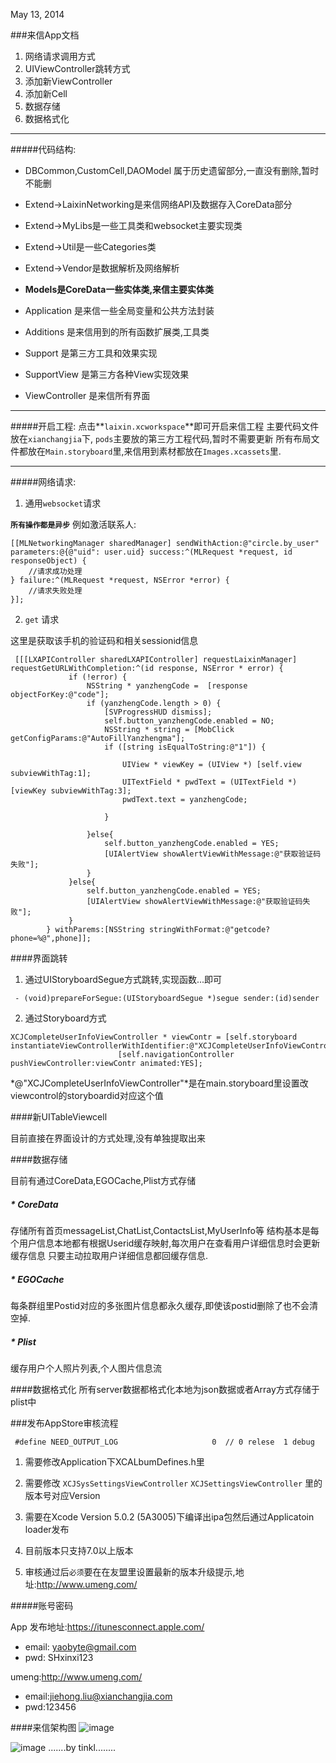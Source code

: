 May 13, 2014

###来信App文档

1. 网络请求调用方式
2. UIViewController跳转方式
3. 添加新ViewController
4. 添加新Cell
5. 数据存储
6. 数据格式化

------------------------

#####代码结构:


- DBCommon,CustomCell,DAOModel 属于历史遗留部分,一直没有删除,暂时不能删

- Extend->LaixinNetworking是来信网络API及数据存入CoreData部分
- Extend->MyLibs是一些工具类和websocket主要实现类
- Extend->Util是一些Categories类
- Extend->Vendor是数据解析及网络解析

- **Models是CoreData一些实体类,来信主要实体类**

- Application 是来信一些全局变量和公共方法封装

- Additions 是来信用到的所有函数扩展类,工具类

- Support 是第三方工具和效果实现

- SupportView 是第三方各种View实现效果

- ViewController 是来信所有界面

------------------------

#####开启工程:
点击**`laixin.xcworkspace`**即可开启来信工程
主要代码文件放在`xianchangjia`下, `pods`主要放的第三方工程代码,暂时不需要更新
所有布局文件都放在`Main.storyboard`里,来信用到素材都放在`Images.xcassets`里.

------------------------

#####网络请求:

1. 通用`websocket`请求

**`所有操作都是异步`**
例如激活联系人:

```
[[MLNetworkingManager sharedManager] sendWithAction:@"circle.by_user" parameters:@{@"uid": user.uid} success:^(MLRequest *request, id responseObject) {
	//请求成功处理
} failure:^(MLRequest *request, NSError *error) {                        
	//请求失败处理
}];
```


2. `get` 请求

这里是获取该手机的验证码和相关sessionid信息


```
 [[[LXAPIController sharedLXAPIController] requestLaixinManager] requestGetURLWithCompletion:^(id response, NSError * error) {
             if (!error) {
                 NSString * yanzhengCode =  [response objectForKey:@"code"];
                 if (yanzhengCode.length > 0) {
                     [SVProgressHUD dismiss];
                     self.button_yanzhengCode.enabled = NO;                     
                     NSString * string = [MobClick getConfigParams:@"AutoFillYanzhengma"];
                     if ([string isEqualToString:@"1"]) {
                         
                         UIView * viewKey = (UIView *) [self.view subviewWithTag:1];
                         UITextField * pwdText = (UITextField *) [viewKey subviewWithTag:3];
                         pwdText.text = yanzhengCode;
                         
                     }
                     
                 }else{
                     self.button_yanzhengCode.enabled = YES;
                     [UIAlertView showAlertViewWithMessage:@"获取验证码失败"];
                 }
             }else{
                 self.button_yanzhengCode.enabled = YES;
                 [UIAlertView showAlertViewWithMessage:@"获取验证码失败"];
             }
        } withParems:[NSString stringWithFormat:@"getcode?phone=%@",phone]];
```



####界面跳转

1. 通过UIStoryboardSegue方式跳转,实现函数...即可

```
 - (void)prepareForSegue:(UIStoryboardSegue *)segue sender:(id)sender
```

2. 通过Storyboard方式

```
XCJCompleteUserInfoViewController * viewContr = [self.storyboard instantiateViewControllerWithIdentifier:@"XCJCompleteUserInfoViewController"];
                        [self.navigationController pushViewController:viewContr animated:YES];
```
*@"XCJCompleteUserInfoViewController"*是在main.storyboard里设置改viewcontrol的storyboardid对应这个值


####新UITableViewcell

目前直接在界面设计的方式处理,没有单独提取出来



####数据存储

目前有通过CoreData,EGOCache,Plist方式存储

##### * CoreData
存储所有首页messageList,ChatList,ContactsList,MyUserInfo等
结构基本是每个用户信息本地都有根据Userid缓存映射,每次用户在查看用户详细信息时会更新缓存信息
只要主动拉取用户详细信息都回缓存信息.

##### * EGOCache
每条群组里Postid对应的多张图片信息都永久缓存,即使该postid删除了也不会清空掉.

##### * Plist
缓存用户个人照片列表,个人图片信息流




####数据格式化
所有server数据都格式化本地为json数据或者Array方式存储于plist中


###发布AppStore审核流程



```
 #define NEED_OUTPUT_LOG                     0  // 0 relese  1 debug 
```

1. 需要修改Application下XCALbumDefines.h里 

2.  需要修改 `XCJSysSettingsViewController` `XCJSettingsViewController` 里的版本号对应Version 

3. 需要在Xcode Version 5.0.2 (5A3005)下编译出ipa包然后通过Applicatoin loader发布

4. 目前版本只支持7.0以上版本

5. 审核通过后`必须`要在在友盟里设置最新的版本升级提示,地址:<http://www.umeng.com/>


#####账号密码

App 发布地址:<https://itunesconnect.apple.com/>

* email: yaobyte@gmail.com
* pwd: SHxinxi123

umeng:<http://www.umeng.com/>

* email:jiehong.liu@xianchangjia.com
* pwd:123456



####来信架构图
![image](http://images.cnblogs.com/cnblogs_com/tinkl/253133/o_[W_8L3YMIXH`0EN1FU__O$M.jpg)



![image](http://blog.leezhong.com/image/FRP_ReactiveCocoa_large.png)
.......by tinkl........